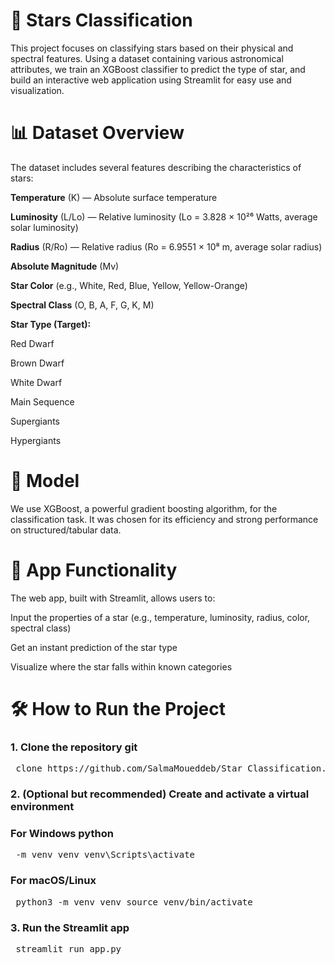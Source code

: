 # 🌠 Stars Classification
This project focuses on classifying stars based on their physical and spectral features. Using a dataset containing various astronomical attributes, we train an XGBoost classifier to predict the type of star, and build an interactive web application using Streamlit for easy use and visualization.

# 📊 Dataset Overview
The dataset includes several features describing the characteristics of stars:

**Temperature** (K) — Absolute surface temperature

**Luminosity** (L/Lo) — Relative luminosity (Lo = 3.828 × 10²⁶ Watts, average solar luminosity)

**Radius** (R/Ro) — Relative radius (Ro = 6.9551 × 10⁸ m, average solar radius)

**Absolute Magnitude** (Mv)

**Star Color** (e.g., White, Red, Blue, Yellow, Yellow-Orange)

**Spectral Class** (O, B, A, F, G, K, M)

**Star Type (Target):**

Red Dwarf

Brown Dwarf

White Dwarf

Main Sequence

Supergiants

Hypergiants

# 🤖 Model
We use XGBoost, a powerful gradient boosting algorithm, for the classification task. It was chosen for its efficiency and strong performance on structured/tabular data.

# 🚀 App Functionality
The web app, built with Streamlit, allows users to:

Input the properties of a star (e.g., temperature, luminosity, radius, color, spectral class)

Get an instant prediction of the star type

Visualize where the star falls within known categories

# 🛠️ How to Run the Project
### 1. Clone the repository git 
<pre> clone https://github.com/SalmaMoueddeb/Star_Classification.git cd star-classification </pre>
### 2. (Optional but recommended) Create and activate a virtual environment
### For Windows python
<pre> -m venv venv venv\Scripts\activate </pre>
### For macOS/Linux 
<pre> python3 -m venv venv source venv/bin/activate </pre>
### 3. Run the Streamlit app 
<pre> streamlit run app.py</pre>

